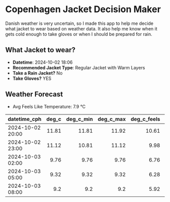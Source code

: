 
# Copenhagen Jacket Decision Maker

Danish weather is very uncertain, so I made this app to help me decide what jacket to wear based on weather data. 
It also help me know when it gets cold enough to take gloves or when I should be prepared for rain.

## What Jacket to wear?

- **Datetime**: 2024-10-02 18:06
- **Recommended Jacket Type**: Regular Jacket with Warm Layers
- **Take a Rain Jacket?** No
- **Take Gloves?** YES

## Weather Forecast
- Avg Feels Like Temperature: 7.9 °C

| datetime_cph     |   deg_c |   deg_c_min |   deg_c_max |   deg_c_feels | weather   | wind   | rain   |
|:-----------------|--------:|------------:|------------:|--------------:|:----------|:-------|:-------|
| 2024-10-02 20:00 |   11.81 |       11.81 |       11.92 |         10.61 | Clouds    | Medium | None   |
| 2024-10-02 23:00 |   11.12 |       10.81 |       11.12 |          9.98 | Clouds    | Medium | None   |
| 2024-10-03 02:00 |    9.76 |        9.76 |        9.76 |          6.76 | Clouds    | High   | None   |
| 2024-10-03 05:00 |    9.32 |        9.32 |        9.32 |          6.28 | Clouds    | High   | None   |
| 2024-10-03 08:00 |    9.2  |        9.2  |        9.2  |          5.92 | Clouds    | High   | None   |
        